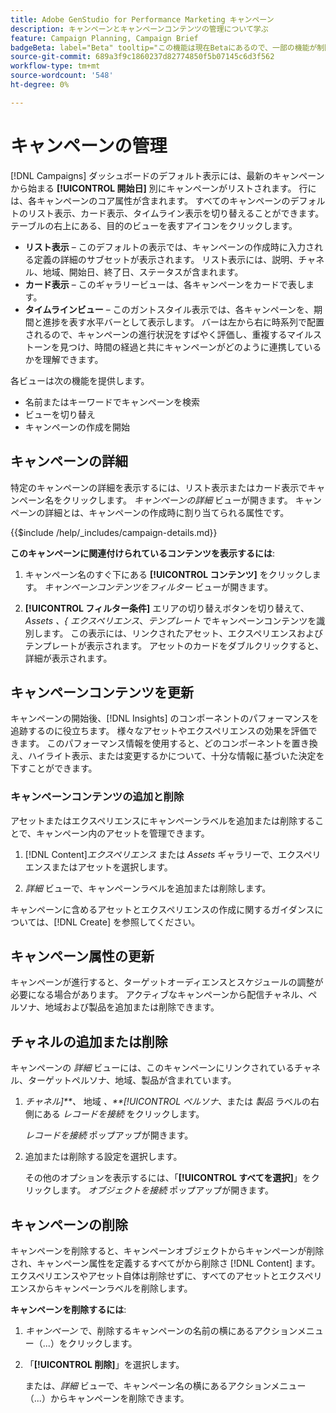 ```yaml
---
title: Adobe GenStudio for Performance Marketing キャンペーン
description: キャンペーンとキャンペーンコンテンツの管理について学ぶ
feature: Campaign Planning, Campaign Brief
badgeBeta: label="Beta" tooltip="この機能は現在Betaにあるので、一部の機能が制限されるか、変更される可能性があります。"
source-git-commit: 689a3f9c1860237d82774850f5b07145c6d3f562
workflow-type: tm+mt
source-wordcount: '548'
ht-degree: 0%

---
```


# キャンペーンの管理

[!DNL Campaigns] ダッシュボードのデフォルト表示には、最新のキャンペーンから始まる **[!UICONTROL 開始日]** 別にキャンペーンがリストされます。 行には、各キャンペーンのコア属性が含まれます。 すべてのキャンペーンのデフォルトのリスト表示、カード表示、タイムライン表示を切り替えることができます。 テーブルの右上にある、目的のビューを表すアイコンをクリックします。

* **リスト表示** – このデフォルトの表示では、キャンペーンの作成時に入力される定義の詳細のサブセットが表示されます。 リスト表示には、説明、チャネル、地域、開始日、終了日、ステータスが含まれます。
* **カード表示** – このギャラリービューは、各キャンペーンをカードで表します。
* **タイムラインビュー** – このガントスタイル表示では、各キャンペーンを、期間と進捗を表す水平バーとして表示します。 バーは左から右に時系列で配置されるので、キャンペーンの進行状況をすばやく評価し、重複するマイルストーンを見つけ、時間の経過と共にキャンペーンがどのように連携しているかを理解できます。

各ビューは次の機能を提供します。

* 名前またはキーワードでキャンペーンを検索
* ビューを切り替え
* キャンペーンの作成を開始

## キャンペーンの詳細

特定のキャンペーンの詳細を表示するには、リスト表示またはカード表示でキャンペーン名をクリックします。 _キャンペーンの詳細_ ビューが開きます。 キャンペーンの詳細とは、キャンペーンの作成時に割り当てられる属性です。

{{$include /help/_includes/campaign-details.md}}

**このキャンペーンに関連付けられているコンテンツを表示するには**:

1. キャンペーン名のすぐ下にある **[!UICONTROL コンテンツ]** をクリックします。 _キャンペーンコンテンツをフィルター_ ビューが開きます。

1. **[!UICONTROL フィルター条件]** エリアの切り替えボタンを切り替えて、_Assets_ _、{ エクスペリエンス_、_テンプレート_ でキャンペーンコンテンツを識別します。
この表示には、リンクされたアセット、エクスペリエンスおよびテンプレートが表示されます。 アセットのカードをダブルクリックすると、詳細が表示されます。

## キャンペーンコンテンツを更新

キャンペーンの開始後、[!DNL Insights] のコンポーネントのパフォーマンスを追跡するのに役立ちます。 様々なアセットやエクスペリエンスの効果を評価できます。 このパフォーマンス情報を使用すると、どのコンポーネントを置き換え、ハイライト表示、または変更するかについて、十分な情報に基づいた決定を下すことができます。

### キャンペーンコンテンツの追加と削除

アセットまたはエクスペリエンスにキャンペーンラベルを追加または削除することで、キャンペーン内のアセットを管理できます。

1. [!DNL Content]_エクスペリエンス_ または _Assets_ ギャラリーで、エクスペリエンスまたはアセットを選択します。

1. _詳細_ ビューで、キャンペーンラベルを追加または削除します。

キャンペーンに含めるアセットとエクスペリエンスの作成に関するガイダンスについては、[!DNL Create] を参照してください。

## キャンペーン属性の更新

キャンペーンが進行すると、ターゲットオーディエンスとスケジュールの調整が必要になる場合があります。 アクティブなキャンペーンから配信チャネル、ペルソナ、地域および製品を追加または削除できます。

## チャネルの追加または削除

キャンペーンの _詳細_ ビューには、このキャンペーンにリンクされているチャネル、ターゲットペルソナ、地域、製品が含まれています。

1. _チャネル&#x200B;]**、_ 地域 _、**[!UICONTROL ペルソナ_、または _製品_ ラベルの右側にある _レコードを接続_ をクリックします。

   _レコードを接続_ ポップアップが開きます。

1. 追加または削除する設定を選択します。

   その他のオプションを表示するには、「**[!UICONTROL すべてを選択]**」をクリックします。 _オブジェクトを接続_ ポップアップが開きます。

## キャンペーンの削除

キャンペーンを削除すると、キャンペーンオブジェクトからキャンペーンが削除され、キャンペーン属性を定義するすべてがから削除さ [!DNL Content] ます。 エクスペリエンスやアセット自体は削除せずに、すべてのアセットとエクスペリエンスからキャンペーンラベルを削除します。

**キャンペーンを削除するには**:

1. _キャンペーン_ で、削除するキャンペーンの名前の横にあるアクションメニュー（...）をクリックします。

1. 「**[!UICONTROL 削除]**」を選択します。

   または、_詳細_ ビューで、キャンペーン名の横にあるアクションメニュー（...）からキャンペーンを削除できます。
